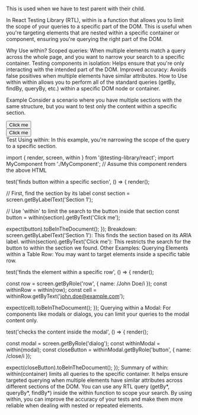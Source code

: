 This is used when we have to test parent with their child.

In React Testing Library (RTL), within is a function that allows you to limit the scope of your queries to a specific part of the DOM. This is useful when you're targeting elements that are nested within a specific container or component, ensuring you're querying the right part of the DOM.

Why Use within?
Scoped queries: When multiple elements match a query across the whole page, and you want to narrow your search to a specific container.
Testing components in isolation: Helps ensure that you're only interacting with the intended part of the DOM.
Improved accuracy: Avoids false positives when multiple elements have similar attributes.
How to Use within
within allows you to perform all of the standard queries (getBy, findBy, queryBy, etc.) within a specific DOM node or container.

Example
Consider a scenario where you have multiple sections with the same structure, but you want to test only the content within a specific section.


<div>
  <section aria-label="Section 1">
    <button>Click me</button>
  </section>
  <section aria-label="Section 2">
    <button>Click me</button>
  </section>
</div>
Test Using within:
In this example, you're narrowing the scope of the query to a specific section.


import { render, screen, within } from '@testing-library/react';
import MyComponent from './MyComponent'; // Assume this component renders the above HTML

test('finds button within a specific section', () => {
  render(<MyComponent />);

  // First, find the section by its label
  const section = screen.getByLabelText('Section 1');

  // Use 'within' to limit the search to the button inside that section
  const button = within(section).getByText('Click me');

  expect(button).toBeInTheDocument();
});
Breakdown:
screen.getByLabelText('Section 1'): This finds the section based on its ARIA label.
within(section).getByText('Click me'): This restricts the search for the button to within the section we found.
Other Examples:
Querying Elements within a Table Row:
You may want to target elements inside a specific table row.


test('finds the element within a specific row', () => {
  render(<TableComponent />);

  const row = screen.getByRole('row', { name: /John Doe/i });
  const withinRow = within(row);
  const cell = withinRow.getByText('john.doe@example.com');

  expect(cell).toBeInTheDocument();
});
Querying within a Modal:
For components like modals or dialogs, you can limit your queries to the modal content only.


test('checks the content inside the modal', () => {
  render(<App />);

  const modal = screen.getByRole('dialog');
  const withinModal = within(modal);
  const closeButton = withinModal.getByRole('button', { name: /close/i });

  expect(closeButton).toBeInTheDocument();
});
Summary of within:
within(container) limits all queries to the specific container.
It helps ensure targeted querying when multiple elements have similar attributes across different sections of the DOM.
You can use any RTL query (getBy*, queryBy*, findBy*) inside the within function to scope your search.
By using within, you can improve the accuracy of your tests and make them more reliable when dealing with nested or repeated elements.






